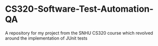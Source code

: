 # CS320-Software-Test-Automation-QA
A repository for my project from the SNHU CS320 course which revolved around the implementation of JUnit tests
